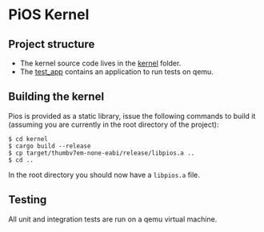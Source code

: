# PiOS Kernel

## Project structure

- The kernel source code lives in the [kernel](kernel) folder.
- The [test_app](test_app) contains an application to run tests on qemu.

## Building the kernel

Pios is provided as a static library, issue the following commands to build it (assuming you are currently in the root directory of the project):
```
$ cd kernel
$ cargo build --release
$ cp target/thumbv7em-none-eabi/release/libpios.a ..
$ cd ..
```

In the root directory you should now have a `libpios.a` file.

## Testing

All unit and integration tests are run on a qemu virtual machine. 